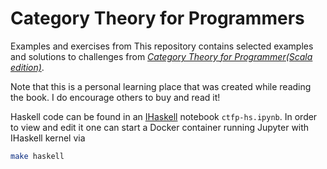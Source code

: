 # Category Theory for Programmers
Examples and exercises from
This repository contains selected examples and solutions to challenges
from [*Category Theory for Programmer(Scala edition)*](https://www.goodreads.com/book/show/48677884-category-theory-for-programmers-scala-edition).

Note that this is a personal learning place that was created while
reading the book. I do encourage others to buy and read it!

Haskell code can be found in an [IHaskell](https://github.com/gibiansky/IHaskell)
notebook `ctfp-hs.ipynb`. In order to view and edit it one can start a
Docker container running Jupyter with IHaskell kernel via
```bash
make haskell
```
